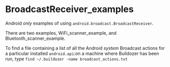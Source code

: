 # BroadcastReceiver_examples

Android *only* examples of using `android.broadcast.BroadcastReceiver`.

There are two examples, WiFi_scanner_example, and Bluetooth_scanner_example.

To find a file containing a list of all the Android *system* Broadcast actions for a particular installed `android.api`:on a machine where Buildozer has been run, type `find ~/.buildozer -name broadcast_actions.txt`
